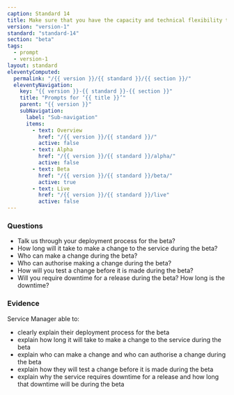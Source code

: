 ```yaml
---
caption: Standard 14
title: Make sure that you have the capacity and technical flexibility to update and improve the service on a very frequent basis.
version: "version-1"
standard: "standard-14"
section: "beta"
tags:
  - prompt
  - version-1
layout: standard
eleventyComputed:
  permalink: "/{{ version }}/{{ standard }}/{{ section }}/"
  eleventyNavigation:
    key: "{{ version }}-{{ standard }}-{{ section }}"
    title: "Prompts for ‘{{ title }}’"
    parent: "{{ version }}"
    subNavigation:
      label: "Sub-navigation"
      items:
        - text: Overview
          href: "/{{ version }}/{{ standard }}/"
          active: false
        - text: Alpha
          href: "/{{ version }}/{{ standard }}/alpha/"
          active: false
        - text: Beta
          href: "/{{ version }}/{{ standard }}/beta/"
          active: true
        - text: Live
          href: "/{{ version }}/{{ standard }}/live"
          active: false
---
```


### Questions

- Talk us through your deployment process for the beta?
- How long will it take to make a change to the service during the beta?
- Who can make a change during the beta?
- Who can authorise making a change during the beta?
- How will you test a change before it is made during the beta?
- Will you require downtime for a release during the beta? How long is the downtime?

### Evidence

Service Manager able to:

- clearly explain their deployment process for the beta
- explain how long it will take to make a change to the service during the beta
- explain who can make a change and who can authorise a change during the beta
- explain how they will test a change before it is made during the beta
- explain why the service requires downtime for a release and how long that downtime will be during the beta
